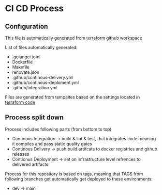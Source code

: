 # CI CD Process

## Configuration

This file is automatically generated from [terraform github workspace](https://github.com/vegaprotocol/terraform/tree/master/github/files/non-platform)

List of files automatically generated:

* .golangci.toml
* Dockerfile
* Makefile
* renovate.json
* .github/continous-delivery.yml
* .github/continous-deploment.yml
* .github/integration.yml

Files are generated from tempaltes based on the settings located in [terraform code](https://github.com/vegaprotocol/terraform/blob/master/github/files.tf)

## Process split down

Process includes following parts (from bottom to top)

* Continous Integration -> build & lint & test, that integrates code meaning it compiles and pass static quality gates
* Continous Delivery -> push build artifcats to docker registries and github releases
* Contionus Deployment -> set on infrastructure level refrences to delivered artifacts


Process for this repository is based on tags, meaning that TAGS from following branches get automatically get deployed to these environments:


* dev -> main

